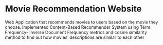 # Movie Recommendation Website
Web Application that recommends movies to users based on the movie they choose. Implemented Content-Based Recommender System using Term Frequency- Inverse Document Frequency metrics and cosine similarity method to find out how movies’ descriptions are similar to each other

